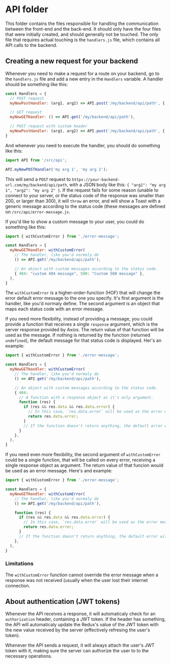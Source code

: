 # API folder

This folder contains the files responsible for handling the communication between the front-end and the back-end. It should only have the four files that were initially created, and should generally not be touched. The only file that requires actual touching is the `handlers.js` file, which contains all API calls to the backend.

## Creating a new request for your backend

Whenever you need to make a request for a route on your backend, go to the `handlers.js` file and add a new entry in the `Handlers` variable. A handler should be something like this:
```js
const Handlers = {
  // POST request
  myNewPostHandler: (arg1, arg2) => API.post('/my/backend/api/path', { arg1, arg2 }),

  // GET request
  myNewGETHandler: () => API.get('/my/backend/api/path'),

  // POST request with custom header
  myNewPostHandler: (arg1, arg2) => API.post('/my/backend/api/path', { arg1, arg2 }, { headers: { customHeader: 'customValue' } }),
}
```

And whenever you need to execute the handler, you should do something like this:

```js
import API from '/src/api';

API.myNewPOSTHandler('my arg 1', 'my arg 2');
```

This will send a `POST` request to `https://your-backend-url.com/my/backend/api/path`, with a JSON body like this: `{ "arg1": "my arg 1", "arg2": "my arg 2" }`. If the request fails for some reason (unable to connect to your server, or the status code of the response was smaller than 200, or larger than 300), it will `throw` an error, and will show a Toast with a generic message according to the status code (these messages are defined on `/src/api/error-message.js`.

If you'd like to show a custom message to your user, you could do something like this:
```js
import { withCustomError } from './error-message';

const Handlers = {
  myNewGETHandler: withCustomError(
    // The handler, like you'd normaly do
    () => API.get('/my/backend/api/path'),

    // An object with custom messages according to the status code.
    { 404: "custom 404 message", 500: "Custom 500 message" },
  ),
}
```

The `withCustomError` is a higher-order-function (HOF) that will change the error default error message to the one you specify. It's first argument is the handler, like you'd normaly define. The second argument is an object that maps each status code with an error message.

If you need more flexibility, instead of providing a message, you could provide a function that receives a single `response` argument, which is the server response provided by Axios. The return value of that function will be used as the message. If nothing is returned by the function (returned `undefined`), the default message for that status code is displayed. Her's an example:

```js
import { withCustomError } from './error-message';

const Handlers = {
  myNewGETHandler: withCustomError(
    // The handler, like you'd normaly do
    () => API.get('/my/backend/api/path'),

    // An object with custom messages according to the status code.
    { 404:
      // A function with a response object as it's only argument.
      function (res) {
        if (res && res.data && res.data.error) {
          // In this case, `res.data.error` will be used as the error message.
          return res.data.error;
        }
        // If the function doesn't return anything, the default error will be displayed.
      }
    },
  ),
}
```

If you need even more flexibility, the second argument of `withCustomError` could be a single function,  that will be called on every error, receiving a single response object as argument. The return value of that funcion would be used as an error message. Here's and example:

```js
import { withCustomError } from './error-message';

const Handlers = {
  myNewGETHandler: withCustomError(
    // The handler, like you'd normaly do
    () => API.get('/my/backend/api/path'),

    function (res) {
      if (res && res.data && res.data.error) {
        // In this case, `res.data.error` will be used as the error message.
        return res.data.error;
      }
      // If the function doesn't return anything, the default error will be displayed.
    },
  ),
}
```

### Limitations

The `withCustomError` function cannot override the error message when a response was not received (usually when the user lost their internet connection.

## About authentication (JWT tokens)

Whenever the API receives a response, it will automaticaly check for an `authorization` header, containing a JWT token. If the header has something, the API will automaticaly update the Redux's value of the JWT token with the new value received by the server (effectively refresing the user's token).

Whenever the API sends a request, it will always attach the user's JWT token with it, making sure the server can authorize the user to to the necessary operations.